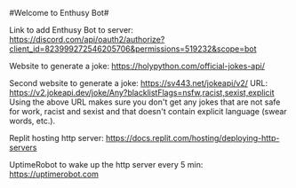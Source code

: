 #Welcome to Enthusy Bot#

Link to add Enthusy Bot to server:
  https://discord.com/api/oauth2/authorize?client_id=823999272546205706&permissions=519232&scope=bot

Website to generate a joke:
  https://holypython.com/official-jokes-api/

Second website to generate a joke:
  https://sv443.net/jokeapi/v2/
  URL: https://v2.jokeapi.dev/joke/Any?blacklistFlags=nsfw,racist,sexist,explicit
  Using the above URL makes sure you don't get any jokes that are not safe for work, racist and sexist and that doesn't contain explicit language (swear words, etc.).

Replit hosting http server:
  https://docs.replit.com/hosting/deploying-http-servers

UptimeRobot to wake up the http server every 5 min:
  https://uptimerobot.com
